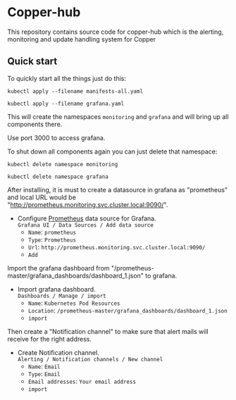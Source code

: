 # Copper-hub

This repository contains source code for copper-hub which is the alerting, monitoring and update handling system for Copper

## Quick start

To quickly start all the things just do this:

``` 
kubectl apply --filename manifests-all.yaml

kubectl apply --filename grafana.yaml
``` 

This will create the namespaces `monitoring` and `grafana` and will bring up all components there.

Use port 3000 to access grafana.

To shut down all components again you can just delete that namespace:

``` 
kubectl delete namespace monitoring

kubectl delete namespace grafana
``` 

After installing, it is must to create a datasource in grafana as "prometheus" and local URL would be "http://prometheus.monitoring.svc.cluster.local:9090/".

- Configure [Prometheus](https://grafana.net/plugins/prometheus) data source for Grafana.<br/>
`Grafana UI / Data Sources / Add data source`
  - `Name`: `prometheus`
  - `Type`: `Prometheus`
  - `Url`: `http://prometheus.monitoring.svc.cluster.local:9090/`
  - `Add`

Import the grafana dashboard from "/prometheus-master/grafana_dashboards/dashboard_1.json" to grafana.<br/>
- Import grafana dashboard.<br/>
`Dashboards / Manage / import`
  - `Name`: `Kubernetes Pod Resources`
  - `Location`: `/prometheus-master/grafana_dashboards/dashboard_1.json`
  - `import`

Then create a "Notification channel" to make sure that alert mails will receive for the right address.<br/>
- Create Notification channel.<br/>
`Alerting / Notification channels / New channel`
  - `Name`: `Email`
  - `Type`: `Email`
  - `Email addresses`: `Your email address`
  - `import`